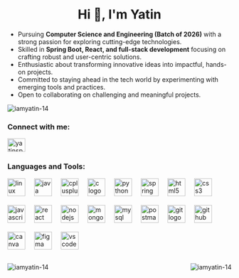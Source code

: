 <h1 align="center">Hi 👋, I'm Yatin</h1>

<p align="left">
  <ul>
    <li>Pursuing <b>Computer Science and Engineering (Batch of 2026)</b> with a strong passion for exploring cutting-edge technologies.</li>
    <li>Skilled in <b>Spring Boot, React, and full-stack development</b> focusing on crafting robust and user-centric solutions.</li>
    <li>Enthusiastic about transforming innovative ideas into impactful, hands-on projects.</li>
    <li>Committed to staying ahead in the tech world by experimenting with emerging tools and practices.</li>
    <li>Open to collaborating on challenging and meaningful projects.</li>
  </ul>
</p>

<p align="left"> 
  <img src="https://komarev.com/ghpvc/?username=iamyatin-14&label=Profile%20views&color=0e75b6&style=flat" alt="iamyatin-14" />
</p>

<h3 align="left">Connect with me:</h3>
<p align="left">
  <a href="https://linkedin.com/in/yatinsp" target="blank">
    <img align="center" src="https://raw.githubusercontent.com/rahuldkjain/github-profile-readme-generator/master/src/images/icons/Social/linked-in-alt.svg" alt="yatinsp" height="30" width="40" />
  </a>
</p>

<h3 align="left">Languages and Tools:</h3>
<div align="left" style="display: flex; flex-wrap: wrap; gap: 20px;">
  <img src="https://cdn.jsdelivr.net/gh/devicons/devicon/icons/linux/linux-original.svg" height="40" alt="linux logo" />
  <img src="https://cdn.jsdelivr.net/gh/devicons/devicon/icons/java/java-original.svg" height="40" alt="java logo" />
  <img src="https://cdn.jsdelivr.net/gh/devicons/devicon/icons/cplusplus/cplusplus-original.svg" height="40" alt="cplusplus logo" />
  <img src="https://cdn.jsdelivr.net/gh/devicons/devicon/icons/c/c-original.svg" height="40" alt="c logo" />
  <img src="https://cdn.jsdelivr.net/gh/devicons/devicon/icons/python/python-original.svg" height="40" alt="python logo" />
  <img src="https://cdn.jsdelivr.net/gh/devicons/devicon/icons/spring/spring-original.svg" height="40" alt="spring logo" />
  <img src="https://cdn.jsdelivr.net/gh/devicons/devicon/icons/html5/html5-original.svg" height="40" alt="html5 logo" />
  <img src="https://cdn.jsdelivr.net/gh/devicons/devicon/icons/css3/css3-original.svg" height="40" alt="css3 logo" />
  <img src="https://cdn.jsdelivr.net/gh/devicons/devicon/icons/javascript/javascript-original.svg" height="40" alt="javascript logo" />
  <img src="https://cdn.jsdelivr.net/gh/devicons/devicon/icons/react/react-original.svg" height="40" alt="react logo" />
  <img src="https://cdn.jsdelivr.net/gh/devicons/devicon/icons/nodejs/nodejs-original.svg" height="40" alt="nodejs logo" />
  <img src="https://cdn.jsdelivr.net/gh/devicons/devicon/icons/mongodb/mongodb-original.svg" height="40" alt="mongodb logo" />
  <img src="https://cdn.jsdelivr.net/gh/devicons/devicon/icons/mysql/mysql-original.svg" height="40" alt="mysql logo" />
  <img src="https://cdn.simpleicons.org/postman/FF6C37" height="40" alt="postman logo" />
  <img src="https://cdn.jsdelivr.net/gh/devicons/devicon/icons/git/git-original.svg" height="40" alt="git logo" />
  <img src="https://skillicons.dev/icons?i=github" height="40" alt="github logo" />
  <img src="https://cdn.simpleicons.org/canva/00C4CC" height="40" alt="canva logo" />
  <img src="https://cdn.jsdelivr.net/gh/devicons/devicon/icons/figma/figma-original.svg" height="40" alt="figma logo" />
  <img src="https://cdn.jsdelivr.net/gh/devicons/devicon/icons/vscode/vscode-original.svg" height="40" alt="vscode logo" />
</div>
<br>
<p>
  <img align="left" src="https://github-readme-stats.vercel.app/api/top-langs?username=iamyatin-14&show_icons=true&locale=en&layout=compact&theme=dark" alt="iamyatin-14" />
  <img align="right" src="https://github-readme-stats.vercel.app/api?username=iamyatin-14&show_icons=true&locale=en&theme=dark" alt="iamyatin-14" />
</p>
